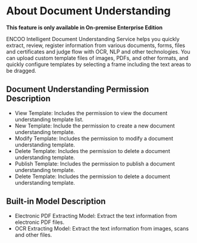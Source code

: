 # About Document Understanding

**This feature is only available in On-premise Enterprise Edition**

ENCOO Intelligent Document Understanding Service helps you quickly extract, review, register information from various documents, forms, files and certificates and judge flow with OCR, NLP and other technologies. You can upload custom template files of images, PDFs, and other formats, and quickly configure templates by selecting a frame including the text areas to be dragged.

## Document Understanding Permission Description

- View Template: Includes the permission to view the document understanding template list.
- New Template: Include the permission to create a new document understanding template.
- Modify Template: Includes the permission to modify a document understanding template.
- Delete Template: Includes the permission to delete a document understanding template.
- Publish Template: Includes the permission to publish a document understanding template.
- Delete Template: Includes the permission to delete a document understanding template.

## Built-in Model Description

- Electronic PDF Extracting Model: Extract the text information from electronic PDF files.
- OCR Extracting Model: Extract the text information from images, scans and other files.